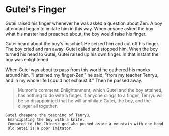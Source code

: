 # Gutei's Finger

Gutei raised his finger whenever he was asked a question about Zen. A boy attendant began to imitate him in this way. When anyone asked the boy what his master had preached about, the boy would raise his finger.

Gutei heard about the boy's mischief. He seized  him and cut off his finger. The boy cried and ran away. Gutei called and stopped him. When the boy turned his head to Gutei, Gutei raised up his own finger. In that instant the boy was enlightened.

When Gutei was about to pass from this world he gathered his monks around him. "I attained my finger-Zen," he said, "from my teacher Tenryu, and in my whole life I could not exhaust it." Then he passed away.



> Mumon's comment: Enlightenment, which Gutei and the boy attained, has nothing to do with a finger. If anyone clings to a finger, Tenryu will be so disappointed that he will annihilate Gutei, the boy, and the clinger all together.

```
Gutei cheapens the teaching of Tenryu,
 Emancipating the boy with a knife.
 Compared to the Chinese god who pushed aside a mountain with one hand
 Old Gutei is a poor imitator.
```
